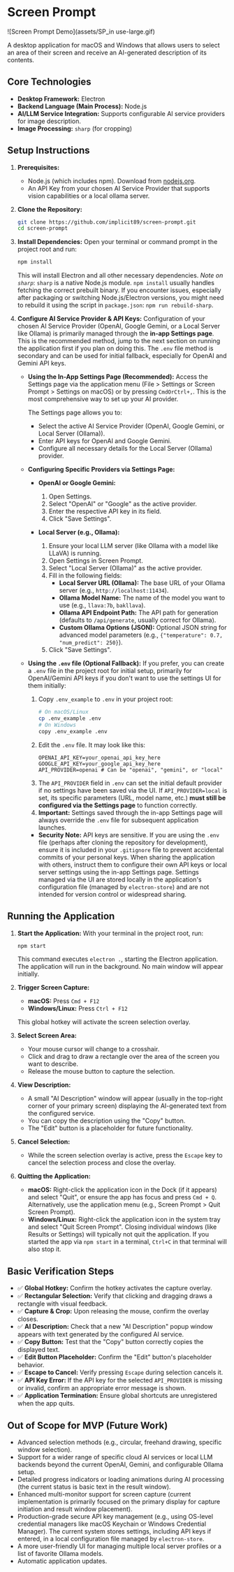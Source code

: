 # Screen Prompt

![Screen Prompt Demo](assets/SP_in use-large.gif)

A desktop application for macOS and Windows that allows users to select an area of their screen and receive an AI-generated description of its contents.

## Core Technologies

* **Desktop Framework:** Electron
* **Backend Language (Main Process):** Node.js
* **AI/LLM Service Integration:** Supports configurable AI service providers for image description.
* **Image Processing:** `sharp` (for cropping)

## Setup Instructions

1.  **Prerequisites:**
    * Node.js (which includes npm). Download from [nodejs.org](https://nodejs.org/).
    * An API Key from your chosen AI Service Provider that supports vision capabilities or a local ollama server.

2.  **Clone the Repository:**
    ```bash
    git clone https://github.com/implicit89/screen-prompt.git
    cd screen-prompt
    ```

3.  **Install Dependencies:**
    Open your terminal or command prompt in the project root and run:
    ```bash
    npm install
    ```
    This will install Electron and all other necessary dependencies.
    *Note on `sharp`*: `sharp` is a native Node.js module. `npm install` usually handles fetching the correct prebuilt binary. If you encounter issues, especially after packaging or switching Node.js/Electron versions, you might need to rebuild it using the script in `package.json`:
    `npm run rebuild-sharp`.

4.  **Configure AI Service Provider & API Keys:**
    Configuration of your chosen AI Service Provider (OpenAI, Google Gemini, or a Local Server like Ollama) is primarily managed through the **in-app Settings page**. This is the recommended method, jump to the next section on running the application first if you plan on doing this. The `.env` file method is secondary and can be used for initial fallback, especially for OpenAI and Gemini API keys.

    *   **Using the In-App Settings Page (Recommended):**
        Access the Settings page via the application menu (File > Settings or Screen Prompt > Settings on macOS) or by pressing `CmdOrCtrl+,`. This is the most comprehensive way to set up your AI provider.

        The Settings page allows you to:
        *   Select the active AI Service Provider (OpenAI, Google Gemini, or Local Server (Ollama)).
        *   Enter API keys for OpenAI and Google Gemini.
        *   Configure all necessary details for the Local Server (Ollama) provider.

    *   **Configuring Specific Providers via Settings Page:**

        *   **OpenAI or Google Gemini:**
            1.  Open Settings.
            2.  Select "OpenAI" or "Google" as the active provider.
            3.  Enter the respective API key in its field.
            4.  Click "Save Settings".

        *   **Local Server (e.g., Ollama):**
            1.  Ensure your local LLM server (like Ollama with a model like LLaVA) is running.
            2.  Open Settings in Screen Prompt.
            3.  Select "Local Server (Ollama)" as the active provider.
            4.  Fill in the following fields:
                *   **Local Server URL (Ollama):** The base URL of your Ollama server (e.g., `http://localhost:11434`).
                *   **Ollama Model Name:** The name of the model you want to use (e.g., `llava:7b`, `bakllava`).
                *   **Ollama API Endpoint Path:** The API path for generation (defaults to `/api/generate`, usually correct for Ollama).
                *   **Custom Ollama Options (JSON):** Optional JSON string for advanced model parameters (e.g., `{"temperature": 0.7, "num_predict": 250}`).
            5.  Click "Save Settings".

    *   **Using the `.env` file (Optional Fallback):**
        If you prefer, you can create a `.env` file in the project root for initial setup, primarily for OpenAI/Gemini API keys if you don't want to use the settings UI for them initially:
        1.  Copy `.env_example` to `.env` in your project root:
            ```bash
            # On macOS/Linux
            cp .env_example .env
            # On Windows
            copy .env_example .env
            ```
        2.  Edit the `.env` file. It may look like this:
            ```
            OPENAI_API_KEY=your_openai_api_key_here
            GOOGLE_API_KEY=your_google_api_key_here
            API_PROVIDER=openai # Can be "openai", "gemini", or "local"
            ```
        3.  The `API_PROVIDER` field in `.env` can set the initial default provider if no settings have been saved via the UI. If `API_PROVIDER=local` is set, its specific parameters (URL, model name, etc.) **must still be configured via the Settings page** to function correctly.
        4.  **Important:** Settings saved through the in-app Settings page will always override the `.env` file for subsequent application launches.

         *   **Security Note:** API keys are sensitive. If you are using the `.env` file (perhaps after cloning the repository for development), ensure it is included in your `.gitignore` file to prevent accidental commits of your personal keys. When sharing the application with others, instruct them to configure their own API keys or local server settings using the in-app Settings page. Settings managed via the UI are stored locally in the application's configuration file (managed by `electron-store`) and are not intended for version control or widespread sharing.

## Running the Application

1.  **Start the Application:**
    With your terminal in the project root, run:
    ```bash
    npm start
    ```
    This command executes `electron .`, starting the Electron application. The application will run in the background. No main window will appear initially.

2.  **Trigger Screen Capture:**
    * **macOS:** Press `Cmd + F12`
    * **Windows/Linux:** Press `Ctrl + F12`

    This global hotkey will activate the screen selection overlay.

3.  **Select Screen Area:**
    * Your mouse cursor will change to a crosshair.
    * Click and drag to draw a rectangle over the area of the screen you want to describe.
    * Release the mouse button to capture the selection.

4.  **View Description:**
    * A small "AI Description" window will appear (usually in the top-right corner of your primary screen) displaying the AI-generated text from the configured service.
    * You can copy the description using the "Copy" button.
    * The "Edit" button is a placeholder for future functionality.

5.  **Cancel Selection:**
    * While the screen selection overlay is active, press the `Escape` key to cancel the selection process and close the overlay.

6.  **Quitting the Application:**
    * **macOS:** Right-click the application icon in the Dock (if it appears) and select "Quit", or ensure the app has focus and press `Cmd + Q`. Alternatively, use the application menu (e.g., Screen Prompt > Quit Screen Prompt).
    * **Windows/Linux:** Right-click the application icon in the system tray and select "Quit Screen Prompt". Closing individual windows (like Results or Settings) will typically not quit the application. If you started the app via `npm start` in a terminal, `Ctrl+C` in that terminal will also stop it.

## Basic Verification Steps

* ✅ **Global Hotkey:** Confirm the hotkey activates the capture overlay.
* ✅ **Rectangular Selection:** Verify that clicking and dragging draws a rectangle with visual feedback.
* ✅ **Capture & Crop:** Upon releasing the mouse, confirm the overlay closes.
* ✅ **AI Description:** Check that a new "AI Description" popup window appears with text generated by the configured AI service.
* ✅ **Copy Button:** Test that the "Copy" button correctly copies the displayed text.
* ✅ **Edit Button Placeholder:** Confirm the "Edit" button's placeholder behavior.
* ✅ **Escape to Cancel:** Verify pressing `Escape` during selection cancels it.
* ✅ **API Key Error:** If the API key for the selected `API_PROVIDER` is missing or invalid, confirm an appropriate error message is shown.
* ✅ **Application Termination:** Ensure global shortcuts are unregistered when the app quits.

## Out of Scope for MVP (Future Work)

* Advanced selection methods (e.g., circular, freehand drawing, specific window selection).
* Support for a wider range of specific cloud AI services or local LLM backends beyond the current OpenAI, Gemini, and configurable Ollama setup.
* Detailed progress indicators or loading animations during AI processing (the current status is basic text in the result window).
* Enhanced multi-monitor support for screen capture (current implementation is primarily focused on the primary display for capture initiation and result window placement).
* Production-grade secure API key management (e.g., using OS-level credential managers like macOS Keychain or Windows Credential Manager). The current system stores settings, including API keys if entered, in a local configuration file managed by `electron-store`.
* A more user-friendly UI for managing multiple local server profiles or a list of favorite Ollama models.
* Automatic application updates.